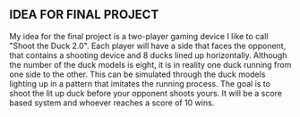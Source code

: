## IDEA FOR FINAL PROJECT

  My idea for the final project is a two-player gaming device I like to call "Shoot the Duck 2.0". Each player will have a side that faces
the opponent, that contains a shooting device and 8 ducks lined up horizontally. Although the number of the duck models is eight, it is 
in reality one duck running from one side to the other. This can be simulated through the duck models lighting up in a pattern that 
imitates the running process. The goal is to shoot the lit up duck before your opponent shoots yours. It will be a score based system and 
whoever reaches a score of 10 wins. 
